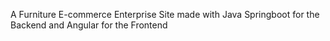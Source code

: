 A Furniture E-commerce Enterprise Site made with Java Springboot for the Backend and Angular for the Frontend
